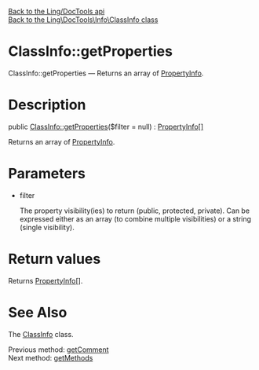 [Back to the Ling/DocTools api](https://github.com/lingtalfi/DocTools/blob/master/doc/api/Ling/DocTools.md)<br>
[Back to the Ling\DocTools\Info\ClassInfo class](https://github.com/lingtalfi/DocTools/blob/master/doc/api/Ling/DocTools/Info/ClassInfo.md)


ClassInfo::getProperties
================



ClassInfo::getProperties — Returns an array of [PropertyInfo](https://github.com/lingtalfi/DocTools/blob/master/doc/api/Ling/DocTools/Info/PropertyInfo.md).




Description
================


public [ClassInfo::getProperties](https://github.com/lingtalfi/DocTools/blob/master/doc/api/Ling/DocTools/Info/ClassInfo/getProperties.md)($filter = null) : [PropertyInfo[]](https://github.com/lingtalfi/DocTools/blob/master/doc/api/Ling/DocTools/Info/PropertyInfo.md)




Returns an array of [PropertyInfo](https://github.com/lingtalfi/DocTools/blob/master/doc/api/Ling/DocTools/Info/PropertyInfo.md).




Parameters
================


- filter

    The property visibility(ies) to return (public, protected, private).
Can be expressed either as an array (to combine multiple visibilities) or a string (single visibility).


Return values
================

Returns [PropertyInfo[]](https://github.com/lingtalfi/DocTools/blob/master/doc/api/Ling/DocTools/Info/PropertyInfo.md).








See Also
================

The [ClassInfo](https://github.com/lingtalfi/DocTools/blob/master/doc/api/Ling/DocTools/Info/ClassInfo.md) class.

Previous method: [getComment](https://github.com/lingtalfi/DocTools/blob/master/doc/api/Ling/DocTools/Info/ClassInfo/getComment.md)<br>Next method: [getMethods](https://github.com/lingtalfi/DocTools/blob/master/doc/api/Ling/DocTools/Info/ClassInfo/getMethods.md)<br>


